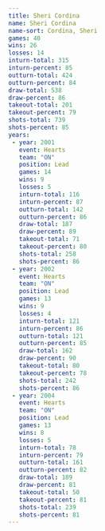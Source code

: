 ```yaml
---
title: Sheri Cordina
name: Sheri Cordina
name-sort: Cordina, Sheri
games: 40
wins: 26
losses: 14
inturn-total: 315
inturn-percent: 85
outturn-total: 424
outturn-percent: 84
draw-total: 538
draw-percent: 86
takeout-total: 201
takeout-percent: 79
shots-total: 739
shots-percent: 85
years:
 - year: 2001
   event: Hearts
   team: "ON"
   position: Lead
   games: 14
   wins: 9
   losses: 5
   inturn-total: 116
   inturn-percent: 87
   outturn-total: 142
   outturn-percent: 86
   draw-total: 187
   draw-percent: 89
   takeout-total: 71
   takeout-percent: 80
   shots-total: 258
   shots-percent: 86
 - year: 2002
   event: Hearts
   team: "ON"
   position: Lead
   games: 13
   wins: 9
   losses: 4
   inturn-total: 121
   inturn-percent: 86
   outturn-total: 121
   outturn-percent: 85
   draw-total: 162
   draw-percent: 90
   takeout-total: 80
   takeout-percent: 78
   shots-total: 242
   shots-percent: 86
 - year: 2004
   event: Hearts
   team: "ON"
   position: Lead
   games: 13
   wins: 8
   losses: 5
   inturn-total: 78
   inturn-percent: 79
   outturn-total: 161
   outturn-percent: 82
   draw-total: 189
   draw-percent: 81
   takeout-total: 50
   takeout-percent: 81
   shots-total: 239
   shots-percent: 81
---
```


